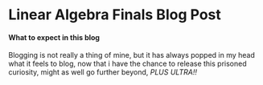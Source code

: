 <h1> Linear Algebra Finals Blog Post </h1>

<h4> What to expect in this blog</h4> 

Blogging is not really a thing of mine, but it has always popped in my head what it feels to blog, 
now that i have the chance to release this prisoned curiosity, might as well go further beyond, *PLUS ULTRA!!*


